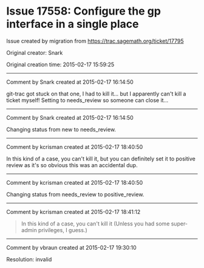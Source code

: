 # Issue 17558: Configure the gp interface in a single place

Issue created by migration from https://trac.sagemath.org/ticket/17795

Original creator: Snark

Original creation time: 2015-02-17 15:59:25




---

Comment by Snark created at 2015-02-17 16:14:50

git-trac got stuck on that one, I had to kill it... but I apparently can't kill a ticket myself! Setting to needs_review so someone can close it...


---

Comment by Snark created at 2015-02-17 16:14:50

Changing status from new to needs_review.


---

Comment by kcrisman created at 2015-02-17 18:40:50

In this kind of a case, you can't kill it, but you can definitely set it to positive review as it's so obvious this was an accidental dup.


---

Comment by kcrisman created at 2015-02-17 18:40:50

Changing status from needs_review to positive_review.


---

Comment by kcrisman created at 2015-02-17 18:41:12

> In this kind of a case, you can't kill it
(Unless you had some super-admin privileges, I guess.)


---

Comment by vbraun created at 2015-02-17 19:30:10

Resolution: invalid
